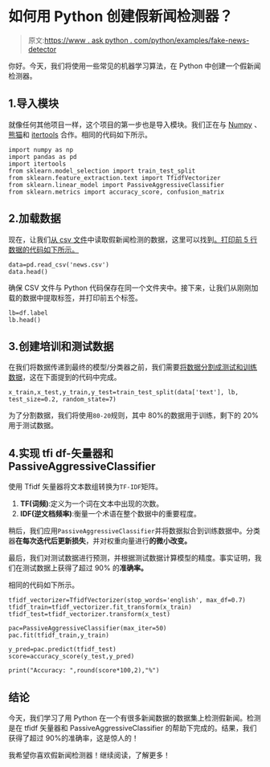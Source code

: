 # 如何用 Python 创建假新闻检测器？

> 原文:[https://www . ask python . com/python/examples/fake-news-detector](https://www.askpython.com/python/examples/fake-news-detector)

你好。今天，我们将使用一些常见的机器学习算法，在 Python 中创建一个假新闻检测器。

## 1.导入模块

就像任何其他项目一样，这个项目的第一步也是导入模块。我们正在与 [Numpy](https://www.askpython.com/python-modules/numpy/python-numpy-module) 、[熊猫](https://www.askpython.com/python-modules/pandas/python-pandas-module-tutorial)和 [itertools](https://www.askpython.com/python-modules/python-itertools-module) 合作。相同的代码如下所示。

```
import numpy as np
import pandas as pd
import itertools
from sklearn.model_selection import train_test_split
from sklearn.feature_extraction.text import TfidfVectorizer
from sklearn.linear_model import PassiveAggressiveClassifier
from sklearn.metrics import accuracy_score, confusion_matrix

```

## 2.加载数据

现在，让我们[从 csv 文件](https://www.askpython.com/python-modules/python-csv-module)中读取假新闻检测的数据，这里可以找到[。打印前 5 行数据的代码如下所示。](https://drive.google.com/file/d/1er9NJTLUA3qnRuyhfzuN0XUsoIC4a-_q/view)

```
data=pd.read_csv('news.csv')
data.head()

```

确保 CSV 文件与 Python 代码保存在同一个文件夹中。接下来，让我们从刚刚加载的数据中提取标签，并打印前五个标签。

```
lb=df.label
lb.head()

```

## 3.创建培训和测试数据

在我们将数据传递到最终的模型/分类器之前，我们需要[将数据分割成测试和训练数据](https://www.askpython.com/python/examples/split-data-training-and-testing-set)，这在下面提到的代码中完成。

```
x_train,x_test,y_train,y_test=train_test_split(data['text'], lb, test_size=0.2, random_state=7)

```

为了分割数据，我们将使用`80-20`规则，其中 80%的数据用于训练，剩下的 20%用于测试数据。

## 4.实现 tfi df-矢量器和 PassiveAggressiveClassifier

使用 Tfidf 矢量器将文本数组转换为`TF-IDF`矩阵。

1.  **TF(词频)**:定义为一个词在文本中出现的次数。
2.  **IDF(逆文档频率)**:衡量一个术语在整个数据中的重要程度。

稍后，我们应用`PassiveAggressiveClassifier`并将数据拟合到训练数据中。分类器**在每次迭代后更新损失**，并对权重向量进行**的微小改变。**

最后，我们对测试数据进行预测，并根据测试数据计算模型的精度。事实证明，我们在测试数据上获得了超过 90% 的**准确率。**

相同的代码如下所示。

```
tfidf_vectorizer=TfidfVectorizer(stop_words='english', max_df=0.7)
tfidf_train=tfidf_vectorizer.fit_transform(x_train) 
tfidf_test=tfidf_vectorizer.transform(x_test)

pac=PassiveAggressiveClassifier(max_iter=50)
pac.fit(tfidf_train,y_train)

y_pred=pac.predict(tfidf_test)
score=accuracy_score(y_test,y_pred)

print("Accuracy: ",round(score*100,2),"%")

```

## 结论

今天，我们学习了用 Python 在一个有很多新闻数据的数据集上检测假新闻。检测是在 tfidf 矢量器和 PassiveAggressiveClassifier 的帮助下完成的。结果，我们获得了超过 90%的准确率，这是惊人的！

我希望你喜欢假新闻检测器！继续阅读，了解更多！